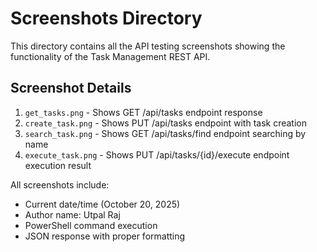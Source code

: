 # Screenshots Directory

This directory contains all the API testing screenshots showing the functionality of the Task Management REST API.

## Screenshot Details

1. `get_tasks.png` - Shows GET /api/tasks endpoint response
2. `create_task.png` - Shows PUT /api/tasks endpoint with task creation
3. `search_task.png` - Shows GET /api/tasks/find endpoint searching by name
4. `execute_task.png` - Shows PUT /api/tasks/{id}/execute endpoint execution result

All screenshots include:
- Current date/time (October 20, 2025)
- Author name: Utpal Raj
- PowerShell command execution
- JSON response with proper formatting